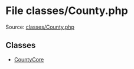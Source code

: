 File classes/County.php
=========

Source: [classes/County.php](https://github.com/PrestaShop/PrestaShop/blob/1.6.1.3/classes/County.php)


Classes
-------

* [CountyCore](class.CountyCore.md)

